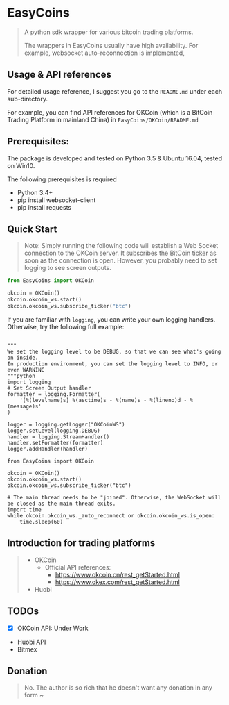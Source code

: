 # EasyCoins
> A python sdk wrapper for various bitcoin trading platforms.
>
> The wrappers in EasyCoins usually have high availability.
> For example, websocket auto-reconnection is implemented,
>

## Usage & API references
For detailed usage reference, I suggest you go to the `README.md` under
each sub-directory.

For example, you can find API references for OKCoin
 (which is a BitCoin Trading Platform in mainland China) in
`EasyCoins/OKCoin/README.md`

## Prerequisites:
The package is developed and tested on Python 3.5 & Ubuntu 16.04,
tested on Win10.

The following prerequisites is required

- Python 3.4+
- pip install websocket-client
- pip install requests

## Quick Start
> Note: Simply running the following code will establish a Web Socket connection
> to the OKCoin server. It subscribes the BitCoin ticker as soon as the
> connection is open. However, you probably need to set logging to see screen outputs.
>

```python
from EasyCoins import OKCoin

okcoin = OKCoin()
okcoin.okcoin_ws.start()
okcoin.okcoin_ws.subscribe_ticker("btc")
```
If you are familiar with `logging`, you can write your own logging handlers. Otherwise, try
the following full example:
```

"""
We set the logging level to be DEBUG, so that we can see what's going on inside.
In production environment, you can set the logging level to INFO, or even WARNING
"""python
import logging
# Set Screen Output handler
formatter = logging.Formatter(
    '[%(levelname)s] %(asctime)s - %(name)s - %(lineno)d - %(message)s'
)

logger = logging.getLogger("OKCoinWS")
logger.setLevel(logging.DEBUG)
handler = logging.StreamHandler()
handler.setFormatter(formatter)
logger.addHandler(handler)

from EasyCoins import OKCoin

okcoin = OKCoin()
okcoin.okcoin_ws.start()
okcoin.okcoin_ws.subscribe_ticker("btc")

# The main thread needs to be "joined". Otherwise, the WebSocket will be closed as the main thread exits.
import time
while okcoin.okcoin_ws._auto_reconnect or okcoin.okcoin_ws.is_open:
    time.sleep(60)
```

## Introduction for trading platforms
> - OKCoin
>   - Official API references:
>       - https://www.okcoin.cn/rest_getStarted.html
>       - https://www.okex.com/rest_getStarted.html
> - Huobi

## TODOs
 - [x] OKCoin API: Under Work
 - Huobi API
 - Bitmex


## Donation
> No. The author is so rich that he doesn't want any donation in any form ~